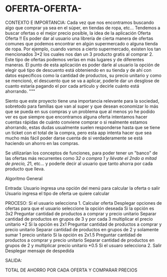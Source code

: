 # OFERTA-OFERTA-
CONTEXTO E IMPORTANCIA:
 Cada vez que nos encontramos buscando algo que comprar ya sea en el súper, en tiendas de ropa, etc... Tendemos a buscar ofertas o el mejor precio posible, la idea de la aplicación Oferta Oferta !! Es poder dar al usuario una librería de cierta manera de ofertas comunes que podemos encontrar en algún supermercado o alguna tienda de ropa. Por ejemplo, cuando vamos a cierto supermercado, existen los tan mencionados 3*2 los cuales nos dan un 3 producto gratis al comprar 2. Este tipo de ofertas podemos verlas en más lugares y de diferentes maneras. El punto de esta aplicación es poder darle al usuario la opción de elegir qué tipo de descuento está obteniendo en su tienda y de ahí con datos específicos como la cantidad de productos, su precio unitario y como se mencionó, el descuento que se va a aplicar, poderle dar un desglose de cuanto estaría pagando el por cada artículo y decirle cuánto está ahorrando. """

Siento que este proyecto tiene una importancia relevante para la sociedad, sobretodo para familias que van al super y que desean economizar lo más que se pueda en sus compras y un problema que al menos yo he podido ver es que siempre que encontramos alguna oferta intentamos hacer cuentas rápidas de cuánto conviene comprar o si realmente estamos ahorrando, estas dudas usualmente suelen responderse hasta que se tiene un ticket con el total de la compra, pero esta app intenta hacer que sea mucho más fácil poder darse cuenta de si verdaderamente se está haciendo un ahorro en las compras. 

Se utilizarían los conceptos de funciones, para poder tener un "banco" de las ofertas más recurrentes como 3*2 o compra 1 y llévate el 2ndo a mitad de precio, 2*1, etc... y poderle decir al usuario que tanto ahorra por cada producto que lleva. 



Algoritmo General


Entrada:  Usuario ingresa una opción del menú para calcular la oferta o salir 
          Usuario ingresa el tipo de oferta ue quiere calcular 

PROCESO:  Si el usuario selecciona 1. Calcular oferta 
               Desplegar opciones de ofertas para que el usuario seleccione la opción deseada
                         Si la opción es 3x2 
                                   Preguntar cantidad de productos a comprar y precio unitario 
                                   Separar cantidad de productos en grupos de 3 y por cada 3 multiplicar el precio unitario *2 
                         Si la opción es 2x1 
                                    Preguntar cantidad de productos a comprar y precio unitario 
                                   Separar cantidad de productos en grupos de 2 y  solamente sumar 1 precio unitario 
                          Si la opción es 2x1.5 
                                    Preguntar cantidad de productos a comprar y precio unitario 
                                   Separar cantidad de productos en grupos de 2 y  multiplicar precio unitario *0.5 
          Si el usuaro selecciona 2. Salir 
                          Desplegar mensaje de despedida 

   SALIDA: 

TOTAL DE AHORRO POR CADA OFERTA Y COMPARAR PRECIOS 
